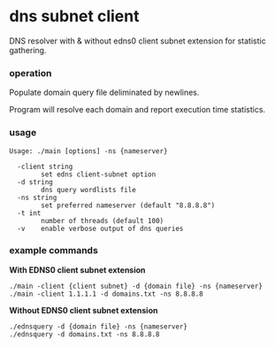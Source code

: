 # dns subnet client

DNS resolver with & without edns0 client subnet extension for statistic gathering.

### operation

Populate domain query file deliminated by newlines.

Program will resolve each domain and report execution time statistics.

### usage

```
Usage: ./main [options] -ns {nameserver}

  -client string
        set edns client-subnet option
  -d string
        dns query wordlists file
  -ns string
        set preferred nameserver (default "8.8.8.8")
  -t int
        number of threads (default 100)
  -v    enable verbose output of dns queries
```

### example commands

**With EDNS0 client subnet extension**

```
./main -client {client subnet} -d {domain file} -ns {nameserver}
./main -client 1.1.1.1 -d domains.txt -ns 8.8.8.8
```

**Without EDNS0 client subnet extension**

```
./ednsquery -d {domain file} -ns {nameserver}
./ednsquery -d domains.txt -ns 8.8.8.8
```
